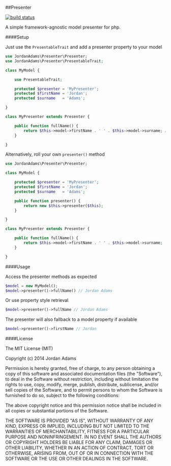 ##Presenter

[![build status](https://travis-ci.org/JordanAdams/Presenter.png)](https://travis-ci.org/JordanAdams/Presenter)

A simple framework-agnostic model presenter for php.

####Setup

Just use the `PresentableTrait` and add a presenter property to your model

```php
use JordanAdams\Presenter\Presenter;
use JordanAdams\Presenter\PresentableTrait;

class MyModel {

    use PresentableTrait;

    protected $presenter = 'MyPresenter';
    protected $firstName = 'Jordan';
    protected $surname   = 'Adams';

}

class MyPresenter extends Presenter {

    public function fullName() {
        return $this->model->firstName . ' ' . $this->model->surname; // Jordan Adams
    }

}
```


Alternatively, roll your own `presenter()` method

```php
use JordanAdams\Presenter\Presenter;

class MyModel {

    protected $presenter = 'MyPresenter';
    protected $firstName = 'Jordan';
    protected $surname   = 'Adams';

    public function presenter() {
        return new $this->presenter($this);
    }

}

class MyPresenter extends Presenter {

    public function fullName() {
        return $this->model->firstName . ' ' . $this->model->surname;
    }

}
```

####Usage

Access the presenter methods as expected

```php
$model = new MyModel();
$model->presenter()->fullName() // Jordan Adams
```

Or use property style retrieval

```php
$model->presenter()->fullName // Jordan Adams
```

The presenter will also fallback to a model property if available

```php
$model->presenter()->firstName // Jordan
```

####License

The MIT License (MIT)

Copyright (c) 2014 Jordan Adams

Permission is hereby granted, free of charge, to any person obtaining a copy
of this software and associated documentation files (the "Software"), to deal
in the Software without restriction, including without limitation the rights
to use, copy, modify, merge, publish, distribute, sublicense, and/or sell
copies of the Software, and to permit persons to whom the Software is
furnished to do so, subject to the following conditions:

The above copyright notice and this permission notice shall be included in
all copies or substantial portions of the Software.

THE SOFTWARE IS PROVIDED "AS IS", WITHOUT WARRANTY OF ANY KIND, EXPRESS OR
IMPLIED, INCLUDING BUT NOT LIMITED TO THE WARRANTIES OF MERCHANTABILITY,
FITNESS FOR A PARTICULAR PURPOSE AND NONINFRINGEMENT. IN NO EVENT SHALL THE
AUTHORS OR COPYRIGHT HOLDERS BE LIABLE FOR ANY CLAIM, DAMAGES OR OTHER
LIABILITY, WHETHER IN AN ACTION OF CONTRACT, TORT OR OTHERWISE, ARISING FROM,
OUT OF OR IN CONNECTION WITH THE SOFTWARE OR THE USE OR OTHER DEALINGS IN
THE SOFTWARE.
